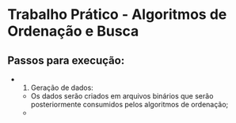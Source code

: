 # Trabalho Prático - Algoritmos de Ordenação e Busca
## Passos para execução:
- 1. Geração de dados:
    - Os dados serão criados em arquivos binários que serão posteriormente consumidos pelos algoritmos de ordenação;
    -    